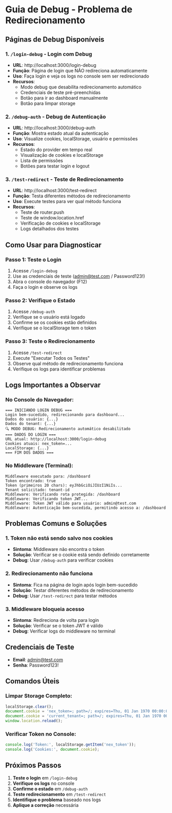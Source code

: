 # Guia de Debug - Problema de Redirecionamento

## Páginas de Debug Disponíveis

### 1. `/login-debug` - Login com Debug
- **URL**: http://localhost:3000/login-debug
- **Função**: Página de login que NÃO redireciona automaticamente
- **Uso**: Faça login e veja os logs no console sem ser redirecionado
- **Recursos**:
  - Modo debug que desabilita redirecionamento automático
  - Credenciais de teste pré-preenchidas
  - Botão para ir ao dashboard manualmente
  - Botão para limpar storage

### 2. `/debug-auth` - Debug de Autenticação
- **URL**: http://localhost:3000/debug-auth
- **Função**: Mostra estado atual da autenticação
- **Uso**: Visualize cookies, localStorage, usuário e permissões
- **Recursos**:
  - Estado do provider em tempo real
  - Visualização de cookies e localStorage
  - Lista de permissões
  - Botões para testar login e logout

### 3. `/test-redirect` - Teste de Redirecionamento
- **URL**: http://localhost:3000/test-redirect
- **Função**: Testa diferentes métodos de redirecionamento
- **Uso**: Execute testes para ver qual método funciona
- **Recursos**:
  - Teste de router.push
  - Teste de window.location.href
  - Verificação de cookies e localStorage
  - Logs detalhados dos testes

## Como Usar para Diagnosticar

### Passo 1: Teste o Login
1. Acesse `/login-debug`
2. Use as credenciais de teste (admin@test.com / Password123!)
3. Abra o console do navegador (F12)
4. Faça o login e observe os logs

### Passo 2: Verifique o Estado
1. Acesse `/debug-auth`
2. Verifique se o usuário está logado
3. Confirme se os cookies estão definidos
4. Verifique se o localStorage tem o token

### Passo 3: Teste o Redirecionamento
1. Acesse `/test-redirect`
2. Execute "Executar Todos os Testes"
3. Observe qual método de redirecionamento funciona
4. Verifique os logs para identificar problemas

## Logs Importantes a Observar

### No Console do Navegador:
```
=== INICIANDO LOGIN DEBUG ===
Login bem-sucedido, redirecionando para dashboard...
Dados do usuário: {...}
Dados do tenant: {...}
🔍 MODO DEBUG: Redirecionamento automático desabilitado
=== DADOS DO LOGIN ===
URL atual: http://localhost:3000/login-debug
Cookies atuais: nex_token=...
LocalStorage: {...}
=== FIM DOS DADOS ===
```

### No Middleware (Terminal):
```
Middleware executado para: /dashboard
Token encontrado: true
Token (primeiros 20 chars): eyJhbGciOiJIUzI1NiIs...
Tenant solicitado: tenant-id
Middleware: Verificando rota protegida: /dashboard
Middleware: Verificando token JWT...
Middleware: Token JWT válido para usuário: admin@test.com
Middleware: Autenticação bem-sucedida, permitindo acesso a: /dashboard
```

## Problemas Comuns e Soluções

### 1. Token não está sendo salvo nos cookies
- **Sintoma**: Middleware não encontra o token
- **Solução**: Verificar se o cookie está sendo definido corretamente
- **Debug**: Usar `/debug-auth` para verificar cookies

### 2. Redirecionamento não funciona
- **Sintoma**: Fica na página de login após login bem-sucedido
- **Solução**: Testar diferentes métodos de redirecionamento
- **Debug**: Usar `/test-redirect` para testar métodos

### 3. Middleware bloqueia acesso
- **Sintoma**: Redireciona de volta para login
- **Solução**: Verificar se o token JWT é válido
- **Debug**: Verificar logs do middleware no terminal

## Credenciais de Teste
- **Email**: admin@test.com
- **Senha**: Password123!

## Comandos Úteis

### Limpar Storage Completo:
```javascript
localStorage.clear();
document.cookie = 'nex_token=; path=/; expires=Thu, 01 Jan 1970 00:00:01 GMT';
document.cookie = 'current_tenant=; path=/; expires=Thu, 01 Jan 1970 00:00:01 GMT';
window.location.reload();
```

### Verificar Token no Console:
```javascript
console.log('Token:', localStorage.getItem('nex_token'));
console.log('Cookies:', document.cookie);
```

## Próximos Passos

1. **Teste o login** em `/login-debug`
2. **Verifique os logs** no console
3. **Confirme o estado** em `/debug-auth`
4. **Teste redirecionamento** em `/test-redirect`
5. **Identifique o problema** baseado nos logs
6. **Aplique a correção** necessária
